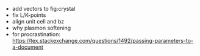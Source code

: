 - add vectors to fig:crystal
- fix L/K-points
- align unit cell and bz
- why plasmon softening
- for procrastination: https://tex.stackexchange.com/questions/1492/passing-parameters-to-a-document